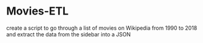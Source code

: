 # Movies-ETL
create a script to go through a list of movies on Wikipedia from 1990 to 2018 and extract the data from the sidebar into a JSON
